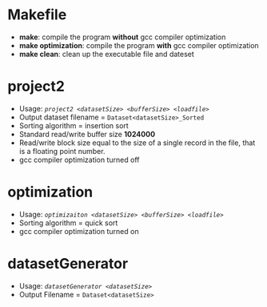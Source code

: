 # Makefile

- **make**: compile the program **without** gcc compiler optimization
- **make optimization**: compile the program **with** gcc compiler optimization
- **make clean**: clean up the executable file and dateset

# project2
- Usage: *`project2 <datasetSize> <bufferSize> <loadfile>`*
- Output dataset filename = `Dataset<datasetSize>_Sorted`
- Sorting algorithm = insertion sort
- Standard read/write buffer size **1024000**
- Read/write block size equal to the size of a single record in the file, that is a floating point number.
- gcc compiler optimization turned off

# optimization
- Usage: *`optimizaiton <datasetSize> <bufferSize> <loadfile>`*
- Sorting algorithm = quick sort
- gcc compiler optimization turned on

# datasetGenerator
- Usage: *`datasetGenerator <datasetSize>`*
- Output Filename = `Dataset<datasetSize>`
